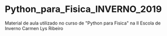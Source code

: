 # Python_para_Fisica_INVERNO_2019
Material de aula utilizado no curso de "Python para Fisica" na II Escola de Inverno Carmen Lys Ribeiro
